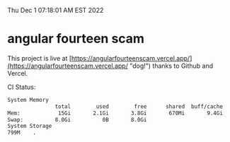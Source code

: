 Thu Dec  1 07:18:01 AM EST 2022

# angular fourteen scam


This project is live at [https://angularfourteenscam.vercel.app/](https://angularfourteenscam.vercel.app/ "dog!") thanks to Github and Vercel.

CI Status: 

```bash
System Memory
               total        used        free      shared  buff/cache   available
Mem:            15Gi       2.1Gi       3.8Gi       670Mi       9.4Gi        12Gi
Swap:          8.0Gi          0B       8.0Gi
System Storage
799M	.

